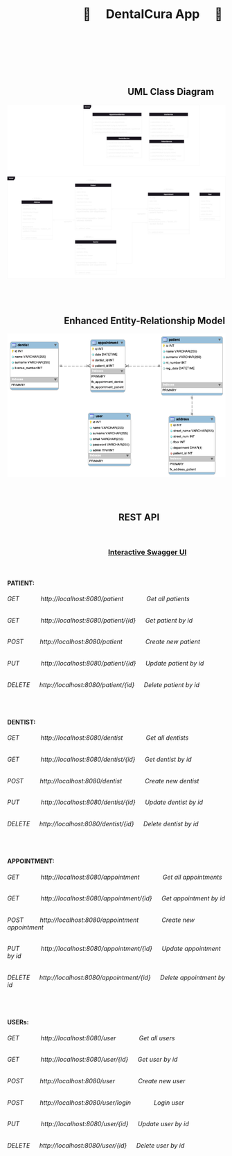 # &emsp;&emsp;&emsp;&emsp;&emsp;&emsp; :hospital: &emsp;DentalCura App &emsp;:hospital:
<br/><br/><br/><br/><br/><br/>


## &emsp;&emsp;&emsp;&emsp;&emsp;&emsp;&emsp;&emsp;&emsp;&emsp;&emsp;&emsp;&emsp; UML Class Diagram
![UML](docs/webapp_uml.drawio.png)
<br/><br/><br/><br/>

## &emsp;&emsp;&emsp;&emsp;&emsp;&emsp; Enhanced Entity-Relationship Model
![Enhanced entity-relationship model](docs/eer_diagram.png)

<br/><br/>

## &emsp;&emsp;&emsp;&emsp;&emsp;&emsp;&emsp;&emsp;&emsp;&emsp;&emsp;&emsp; REST API
<br/>

### &emsp;&emsp;&emsp;&emsp;&emsp;&emsp;&emsp;&emsp;&emsp;&emsp;&emsp;&emsp;&emsp;&emsp; [Interactive Swagger UI](https://app.swaggerhub.com/apis-docs/fr3m3n/DentalCura/1.0.0#/) 

<br/>


#### PATIENT:
###### GET $~~~~~~$ &emsp; http://localhost:8080/patient $~~~~~~~$ &emsp; Get all patients
###### GET $~~~~~~$ &emsp; http://localhost:8080/patient/{id} &emsp; Get patient by id
###### POST $~~~$ &emsp; http://localhost:8080/patient $~~~~~~~$ &emsp; Create new patient
###### PUT $~~~~~~$ &emsp; http://localhost:8080/patient/{id} &emsp; Update patient by id
###### DELETE &emsp; http://localhost:8080/patient/{id} &emsp; Delete patient by id
<br/>

#### DENTIST:
###### GET $~~~~~~$ &emsp; http://localhost:8080/dentist $~~~~~~~$ &emsp; Get all dentists
###### GET $~~~~~~$ &emsp; http://localhost:8080/dentist/{id} &emsp; Get dentist by id
###### POST $~~~$ &emsp; http://localhost:8080/dentist $~~~~~~~$ &emsp; Create new dentist
###### PUT $~~~~~~$ &emsp; http://localhost:8080/dentist/{id} &emsp; Update dentist by id
###### DELETE &emsp; http://localhost:8080/dentist/{id} &emsp; Delete dentist by id
<br/>

#### APPOINTMENT:
###### GET $~~~~~~$ &emsp; http://localhost:8080/appointment $~~~~~~~$ &emsp; Get all appointments
###### GET $~~~~~~$ &emsp; http://localhost:8080/appointment/{id} &emsp; Get appointment by id
###### POST $~~~$ &emsp; http://localhost:8080/appointment $~~~~~~~$ &emsp; Create new appointment
###### PUT $~~~~~~$ &emsp; http://localhost:8080/appointment/{id} &emsp; Update appointment by id
###### DELETE &emsp; http://localhost:8080/appointment/{id} &emsp; Delete appointment by id
<br/>

#### USERs:
###### GET $~~~~~~$ &emsp; http://localhost:8080/user $~~~~~~~$ &emsp; Get all users
###### GET $~~~~~~$ &emsp; http://localhost:8080/user/{id} &emsp; Get user by id
###### POST $~~~$ &emsp; http://localhost:8080/user $~~~~~~~$ &emsp; Create new user
###### POST $~~~$ &emsp; http://localhost:8080/user/login $~~~~~~~$ &emsp; Login user
###### PUT $~~~~~~$ &emsp; http://localhost:8080/user/{id} &emsp; Update user by id
###### DELETE &emsp; http://localhost:8080/user/{id} &emsp; Delete user by id
